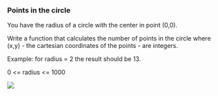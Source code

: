 ### Points in the circle

You have the radius of a circle with the center in point (0,0).

Write a function that calculates the number of points in the circle where (x,y) - the cartesian coordinates of the points - are integers.

Example: for radius = 2 the result should be 13.

0 <= radius <= 1000

![](https://i.imgur.com/1SMov3s.png)

